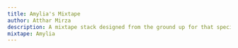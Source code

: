 ```yaml
---
title: Amylia's Mixtape
author: Atthar Mirza
description: A mixtape stack designed from the ground up for that special someone.
mixtape: Amylia
---
```

